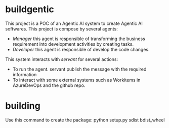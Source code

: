 # buildgentic

This project is a POC of an Agentic AI system to create Agentic AI softwares.
This project is compose by several agents:
- *Manager* this agent is responsible of transforming the business requirement into development activities by creating tasks.
- *Developer* this agent is responsible of develop the code changes.

This system interacts with *servant* for several actions:
- To run the agent. servant publish the message with the required information
- To interact with some external systems such as Workitems in AzureDevOps and the github repo.


# building

Use this command to create the package:
python setup.py sdist bdist_wheel

